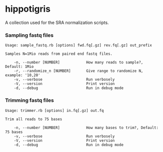 hippotigris
===========

A collection used for the SRA normalization scripts.

### Sampling fastq files

    Usage: sample_fastq.rb [options] fwd.fq[.gz] rev.fq[.gz] out_prefix

    Samples N=1Mio reads from paired end fastq files.

        -n, --number [NUMBER]            How many reads to sample?, Default: 1Mio
        -r, --randomize_n [NUMBER]       Give range to randomize N, example: '10,20'
        -v, --verbose                    Run verbosely
        -V, --version                    Print version
        -d, --debug                      Run in debug mode


### Trimming fastq files

    Usage: trimmer.rb [options] in.fq[.gz] out.fq

    Trim all reads to 75 bases

        -n, --number [NUMBER]            How many bases to trim?, Default: 75 bases
        -v, --verbose                    Run verbosely
        -V, --version                    Print version
        -d, --debug                      Run in debug mode
